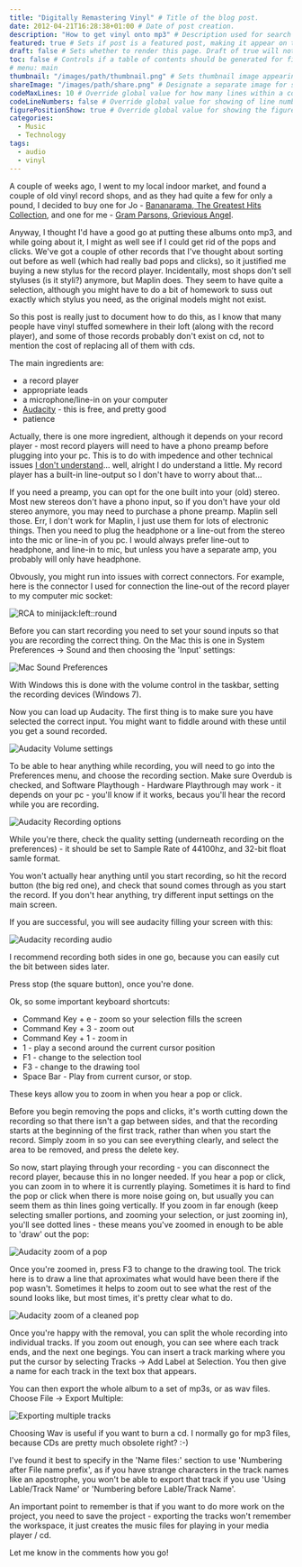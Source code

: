 ```yaml
---
title: "Digitally Remastering Vinyl" # Title of the blog post.
date: 2012-04-21T16:28:38+01:00 # Date of post creation.
description: "How to get vinyl onto mp3" # Description used for search engine.
featured: true # Sets if post is a featured post, making it appear on the side  bar. A featured post won't be listed on the sidebar if it's the current page
draft: false # Sets whether to render this page. Draft of true will not be rendered.
toc: false # Controls if a table of contents should be generated for first-level links automatically.
# menu: main
thumbnail: "/images/path/thumbnail.png" # Sets thumbnail image appearing inside card on homepage.
shareImage: "/images/path/share.png" # Designate a separate image for social media sharing.
codeMaxLines: 10 # Override global value for how many lines within a code block before auto-collapsing.
codeLineNumbers: false # Override global value for showing of line numbers within code block.
figurePositionShow: true # Override global value for showing the figure label.
categories:
  - Music
  - Technology
tags:
  - audio
  - vinyl
---
```


A couple of weeks ago, I went to my local indoor market, and found a couple of old vinyl record shops, and as they had quite a few for only a pound, I decided to buy one for Jo - [Bananarama, The Greatest Hits Collection](https://en.wikipedia.org/wiki/Greatest_Hits_Collection_(Bananarama_album)), and one for me - [Gram Parsons, Grievious Angel](http://en.wikipedia.org/wiki/Grievous_Angel).

Anyway, I thought I'd have a good go at putting these albums onto mp3, and while going about it, I might as well see if I could get rid of the pops and clicks. We've got a couple of other records that I've thought about sorting out before as well (which had really bad pops and clicks), so it justified me buying a new stylus for the record player. Incidentally, most shops don't sell styluses (is it styli?) anymore, but Maplin does. They seem to have quite a selection, although you might have to do a bit of homework to suss out exactly which stylus you need, as the original models might not exist.

So this post is really just to document how to do this, as I know that many people have vinyl stuffed somewhere in their loft (along with the record player), and some of those records probably don't exist on cd, not to mention the cost of replacing all of them with cds.

The main ingredients are:
* a record player
* appropriate leads 
* a microphone/line-in on your computer
* [Audacity](http://audacity.sourceforge.net) - this is free, and pretty good
* patience

Actually, there is one more ingredient, although it depends on your record player - most record players will need to have a phono preamp before plugging into your pc. This is to do with impedence and other technical issues [I don't understand](http://www.phonostagepreamp.com/all-about-the-phono-preamp.htm)… well, alright I do understand a little. My record player has a built-in line-output so I don't have to worry about that…

If you need a preamp, you can opt for the one built into your (old) stereo. Most new stereos don't have a phono input, so if you don't have your old stereo anymore, you may need to purchase a phone preamp. Maplin sell those. Err, I don't work for Maplin, I just use them for lots of electronic things. Then you need to plug the headphone or a line-out from the stereo into the mic or line-in of you pc. I would always prefer line-out to headphone, and line-in to mic, but unless you have a separate amp, you probably will only have headphone.

Obvously, you might run into issues with correct connectors. For example, here is the connector I used for connection the line-out of the record player to my computer mic socket:

![RCA to minijack:left::round](/img/rca2minijack.jpg "RCA to minijack")

Before you can start recording you need to set your sound inputs so that you are recording the correct thing. On the Mac this is one in System Preferences -> Sound and then choosing the 'Input' settings:

![Mac Sound Preferences](/img/macSoundPrefs.png)

With Windows this is done with the volume control in the taskbar, setting the recording devices (Windows 7).

Now you can load up Audacity. The first thing is to make sure you have selected the correct input. You might want to fiddle around with these until you get a sound recorded.

![Audacity Volume settings](/img/audacityvolume.png)

To be able to hear anything while recording, you will need to go into the Preferences menu, and choose the recording section. Make sure Overdub is checked, and Software Playthough - Hardware Playthrough may work - it depends on your pc - you'll know if it works, becaus you'll hear the record while you are recording.

![Audacity Recording options](/img/audacitymonitoring.png)

While you're there, check the quality setting (underneath recording on the preferences) - it should be set to Sample Rate of 44100hz, and 32-bit float samle format.

You won't actually hear anything until you start recording, so hit the record button (the big red one), and check that sound comes through as you start the record. If you don't hear anything, try different input settings on the main screen.

If you are successful, you will see audacity filling your screen with this:

![Audacity recording audio](/img/audacityrecording.png)

I recommend recording both sides in one go, because you can easily cut the bit between sides later.

Press stop (the square button), once you're done.	

Ok, so some important keyboard shortcuts:

*	Command Key + e - zoom so your selection fills the screen
*	Command Key + 3 - zoom out
*	Command Key + 1 - zoom in
*	1 - play a second around the current cursor position
*	F1 - change to the selection tool
*	F3 - change to the drawing tool
*	Space Bar - Play from current cursor, or stop.

These keys allow you to zoom in when you hear a pop or click.

Before you begin removing the pops and clicks, it's worth cutting down the recording so that there isn't a gap between sides, and that the recording starts at the beginning of the first track, rather than when you start the record. Simply zoom in so you can see everything clearly, and select the area to be removed, and press the delete key.

So now, start playing through your recording - you can disconnect the record player, because this in no longer needed. If you hear a pop or click, you can zoom in to where it is currently playing. Sometimes it is hard to find the pop or click when there is more noise going on, but usually you can seem them as thin lines going vertically. If you zoom in far enough (keep selecting smaller portions, and zooming your selection, or just zooming in), you'll see dotted lines - these means you've zoomed in enough to be able to 'draw' out the pop:

![Audacity zoom of a pop](/img/audacitypopzoom.png)

Once you're zoomed in, press F3 to change to the drawing tool. The trick here is to draw a line that aproximates what would have been there if the pop wasn't. Sometimes it helps to zoom out to see what the rest of the sound looks like, but most times, it's pretty clear what to do.

![Audacity zoom of a cleaned pop](/img/audacitycleanzoom.png)

Once you're happy with the removal, you can split the whole recording into individual tracks. If you zoom out enough, you can see where each track ends, and the next one begings. You can insert a track marking where you put the cursor by selecting Tracks -> Add Label at Selection. You then give a name for each track in the text box that appears.

You can then export the whole album to a set of mp3s, or as wav files. Choose File -> Export Multiple:

![Exporting multiple tracks](/img/audacity_export.png)

Choosing Wav is useful if you want to burn a cd. I normally go for mp3 files, because CDs are pretty much obsolete right? :-)

I've found it best to specify in the 'Name files:' section to use 'Numbering after File name prefix', as if you have strange characters in the track names like an apostrophe, you won't be able to export that track if you use 'Using Lable/Track Name' or 'Numbering before Lable/Track Name'.

An important point to remember is that if you want to do more work on the project, you need to save the project - exporting the tracks won't remember the workspace, it just creates the music files for playing in your media player / cd.

Let me know in the comments how you go!
